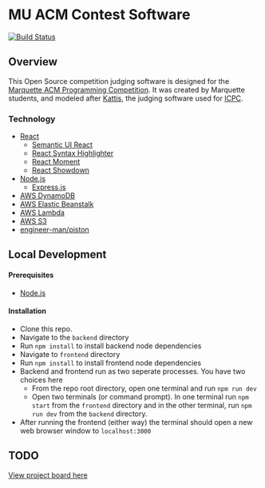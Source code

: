 # MU ACM Contest Software

[![Build Status](https://travis-ci.com/acm-mu/abacus.svg?branch=master)](https://travis-ci.com/acm-mu/abacus)

## Overview

This Open Source competition judging software is designed for the [Marquette ACM Programming Competition](https://mu.acm.org/competition). It was created by Marquette students, and modeled after [Kattis](https://www.kattis.com/), the judging software used for [ICPC](https://icpc.global/).

### Technology

- [React](https://reactjs.org/)
  - [Semantic UI React](https://react.semantic-ui.com/)
  - [React Syntax Highlighter](https://github.com/react-syntax-highlighter/react-syntax-highlighter)
  - [React Moment](https://github.com/headzoo/react-moment)
  - [React Showdown](https://github.com/jerolimov/react-showdown)
- [Node.js](https://nodejs.org/en/)
  - [Express.js](https://expressjs.com/)
- [AWS DynamoDB](https://aws.amazon.com/dynamodb/)
- [AWS Elastic Beanstalk](https://aws.amazon.com/elasticbeanstalk/)
- [AWS Lambda](https://aws.amazon.com/lambda/)
- [AWS S3](https://aws.amazon.com/s3/)
- [engineer-man/piston](https://github.com/engineer-man/piston)

## Local Development

#### Prerequisites

- [Node.js](https://nodejs.org/en/)

#### Installation

- Clone this repo.
- Navigate to the `backend` directory
- Run `npm install` to install backend node dependencies
- Navigate to `frontend` directory
- Run `npm install` to install frontend node dependencies
- Backend and frontend run as two seperate processes. You have two choices here
  - From the repo root directory, open one terminal and run `npm run dev`
  - Open two terminals (or command prompt). In one terminal run `npm start` from the `frontend` directory and in the other terminal, run `npm run dev` from the `backend` directory.
- After running the frontend (either way) the terminal should open a new web browser window to `localhost:3000`

## TODO

[View project board here](https://www.notion.so/8fc0cc20e7cf4b0ab58b188dc56d4c85?v=a646f1b3be2742e193046202d63fbe61)
